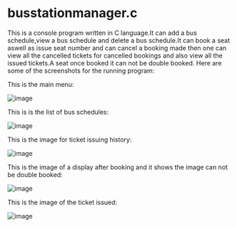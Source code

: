 # busstationmanager.c
This is a console program written in C language.It can add a bus schedule,view a bus schedule and delete a bus schedule.It can book a seat aswell as issue seat number and can cancel a booking made then one can view all the cancelled tickets for cancelled bookings and also view all the issued tickets.A seat once booked it can not be double booked.
Here are some of the screenshots for the running program:


This is the main menu:


![image](https://github.com/004techartist/busstationmanager.c/assets/148744412/e3ae3bc5-49be-435e-ac36-73819582dbb1)

This is is the list of bus schedules:


![image](https://github.com/004techartist/busstationmanager.c/assets/148744412/5d3dcf33-e6f9-447b-8c85-74aa170b150e)


This is the image for ticket issuing history:


![image](https://github.com/004techartist/busstationmanager.c/assets/148744412/26d3b475-6f79-462b-abb1-ed5708f74b3d)


This is the image of a display after booking and it shows the image can not be double booked:


![image](https://github.com/004techartist/busstationmanager.c/assets/148744412/dc6bcbdc-c29f-4108-b1d4-6920bc827868)


This is the image of the ticket issued:


![image](https://github.com/004techartist/busstationmanager.c/assets/148744412/74a54387-00d4-4c28-b0dd-469294b3b9a1)





